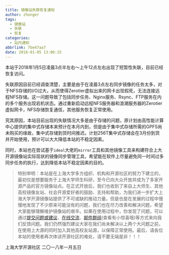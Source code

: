 ```yaml
---
title: 镜像站失联恢复通知
author: zhonger
tags:
  - 镜像站
  - 失联
  - 恢复
categories:
  - 站内通知
abbrlink: 7be47aa7
date: 2018-01-05 13:06:15
---
```


本站于2018年1月5日凌晨3点半左右～上午12点左右出现了短暂性失联，目前已经恢复访问。

失联原因目前已经调查清楚，主要是由于在凌晨3点左右同步镜像的任务太多，对于NFS存储的I/O过大，从而使得Zerotier虚拟出来的网卡出现假死，无法连接远程NFS存储。这一问题导致了包括同步任务、Nginx服务、Rsync、FTP服务在内的多个服务出现宕机状态。通过重新启动远程NFS服务器和浪潮服务器的Zerotier虚拟网卡，NFS存储恢复通信，其他服务恢复正常使用。

究其原因，本站目前出现的失联情况大多是由于存储的问题，原计划由高性能计算中心提供的集中式存储本来预计在本月内到，但是由于集中式存储所需的GPFS尚未购买的缘故，集中式存储到货时间推迟。计划256T集中式存储会在3月份到货并开始使用，预计可以大大降低本站的不稳定因素。

同时，本站也在尝试基于`ideal`大佬的`mirror`工具和其他镜像工具来构建符合上大开源镜像站实际现状的镜像同步管理工具，希望能在软件上尽量避免同一时间过多同步任务的执行，达到降低本站不稳定因素的目的。

> 特别申明：本站是在上海大学多方组织、机构和开源社区的努力下建立的，最初仅是想要服务于上海大学师生科研，至今已向大众开放并成为了多家开源产品的官方镜像站点。在正式开放后，我们也收到了来自上大师生、其他高校镜像友站、社会开源爱好者的鼓励、支持和帮助，为我们进一步扩大上海大学开源镜像站提供了不可或缺的推动力量。但是也是在发展的过程中慢慢地发现了不少原来可能没有的问题，我们也在尽力改善和解决问题，希望大家能够理解维护镜像站的艰辛。如果在使用过程中，你发现了问题，可以通过[提交问题或建议](https://github.com/shuopensourcecommunity/mirrors.shuosc.org/issues/new)、[在线交流](https://t.me/joinchat/ErK1eQ6s9-axpVr75Oiwww)、[邮件群组](https://groups.google.com/forum/#!forum/shuos)(查看有小惊喜哦)等方式来向我们反馈问题。我们仍然强烈建议大家在我们尚未解决以上两个大问题之前，在使用上大源的同时加入其他高校友站源，以保障正常使用。最后，请各位本站的使用者再次体谅开源社区的难处，请不要无端是非！！！


上海大学开源社区
二〇一八年一月五日